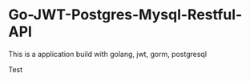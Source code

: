 # Go-JWT-Postgres-Mysql-Restful-API
This is a application build with golang, jwt, gorm, postgresql

Test